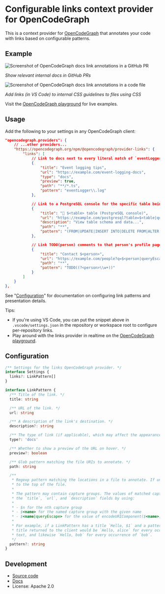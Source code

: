 # Configurable links context provider for OpenCodeGraph

This is a context provider for [OpenCodeGraph](https://opencodegraph.org) that annotates your code with links based on configurable patterns.

## Example

![Screenshot of OpenCodeGraph docs link annotations in a GitHub PR](https://storage.googleapis.com/sourcegraph-assets/opencodegraph/screenshot-github-links-browser-v0-0.5x.png)

_Show relevant internal docs in GitHub PRs_

![Screenshot of OpenCodeGraph docs link annotations in a code file](https://storage.googleapis.com/sourcegraph-assets/opencodegraph/screenshot-vscode-links-v1.png)

_Add links (in VS Code) to internal CSS guidelines to files using CSS_

Visit the [OpenCodeGraph playground](https://opencodegraph.org/playground) for live examples.

## Usage

Add the following to your settings in any OpenCodeGraph client:

```json
"opencodegraph.providers": {
    // ...other providers...
    "https://opencodegraph.org/npm/@opencodegraph/provider-links": {
        "links": [
            // Link to docs next to every literal match of `eventLogger.log` in *.ts files.
            {
                "title": "Event logging tips",
                "url": "https://example.com/event-logging-docs",
                "type": "docs",
                "preview": true,
                "path": "**/*.ts",
                "pattern": "eventLogger\\.log"
            },

            // Link to a PostgreSQL console for the specific table being queried in a code file.
            {
                "title": "🐘 $<table> table (PostgreSQL console)",
                "url": "https://example.com/postgresql?table=$<table|queryEscape>",
                "description": "View table schema and data...",
                "path": "**",
                "pattern": "(FROM|UPDATE|INSERT INTO|DELETE FROM|ALTER TABLE) (?<table>\\w+)"
            },

            // Link TODO(person) comments to that person's profile page in your internal employee directory.
            {
                "title": "Contact $<person>",
                "url": "https://example.com/people?q=$<person|queryEscape>",
                "path": "**",
                "pattern": "TODO((?<person>\\w+))"
            }
        ]
    }
},
```

See "[Configuration](#configuration)" for documentation on configuring link patterns and presentation details.

Tips:

- If you're using VS Code, you can put the snippet above in `.vscode/settings.json` in the repository or workspace root to configure per-repository links.
- Play around with the links provider in realtime on the [OpenCodeGraph playground](https://opencodegraph.org/playground).

## Configuration

<!-- Keep in sync with index.ts -->

```typescript
/** Settings for the links OpenCodeGraph provider. */
interface Settings {
  links?: LinkPattern[]
}

interface LinkPattern {
  /** Title of the link. */
  title: string

  /** URL of the link. */
  url: string

  /** A description of the link's destination. */
  description?: string

  /** The type of link (if applicable), which may affect the appearance. */
  type?: 'docs'

  /** Whether to show a preview of the URL on hover. */
  preview?: boolean

  /** Glob pattern matching the file URIs to annotate. */
  path: string

  /**
   * Regexp pattern matching the locations in a file to annotate. If undefined, it adds the link
   * to the top of the file.
   *
   * The pattern may contain capture groups. The values of matched capture groups can be used in
   * the `title`, `url`, and `description` fields by using:
   *
   * - $n for the nth capture group
   * - $<name> for the named capture group with the given name
   * - $<name|queryEscape> for the value of encodeURIComponent($<name>), for the `url` field
   *
   * For example, if a LinkPattern has a title `Hello, $1` and a pattern `(alice|bob)`, then the
   * title returned to the client would be `Hello, alice` for every occurrence of `alice` in the
   * text, and likewise `Hello, bob` for every occurrence of `bob`.
   */
  pattern?: string
}
```

## Development

- [Source code](https://sourcegraph.com/github.com/sourcegraph/opencodegraph/-/tree/provider/links)
- [Docs](https://opencodegraph.org/docs/providers/links)
- License: Apache 2.0
